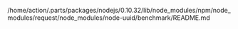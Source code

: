 /home/action/.parts/packages/nodejs/0.10.32/lib/node_modules/npm/node_modules/request/node_modules/node-uuid/benchmark/README.md